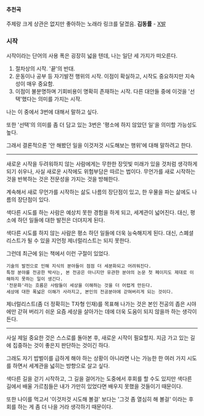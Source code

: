 #### 추천곡

주제랑 크게 상관은 없지만 좋아하는 노래라 링크를 달겠음.
**김동률** - [X발](https://youtu.be/PBWuX-b38XU?si=q4u1xAmrCPTOlLaD)


### 시작

시작이라는 단어의 사용 폭은 굉장히 넓을 텐데, 나는 일단 세 가지가 떠오른다.

1. 절차상의 시작. '끝'의 반대.
2. 운동이나 공부 등 자기발전 행위의 시작. 이점이 확실하고, 시작도 중요하지만 지속성이 매우 중요함.
3. 이점이 불분명하며 기회비용이 명확히 존재하는 시작. 
  다른 대안들 중에 이것을 '선택'했다는 의미를 가지는 시작.

나는 이 중에서 3번에 대해서 말하고 싶다.

또한 '선택'의 의미를 좀 더 담고 있는 3번은
'평소에 하지 않았던 일'을 의미할 가능성도 높다.

그래서 결론적으론 '안 해봤던 일을 이것저것 시도해보는 행위'에 대해 말하려고 한다.

---

새로운 시작을 두려워하지 않는 사람에게는 무한한 장밋빛 미래가 있을 것처럼 생각하게 되기 쉬우나,
사실 새로운 시작에도 위험부담은 따르는 법이다.
무언가를 새로 시작하는 것을 반복하는 것은 전문성을 가지는 것을 방해한다.

계속해서 새로 무언가를 시작하는 삶도 나름의 장단점이 있고,
한 우물을 파는 삶에도 나름의 장단점이 있다.

색다른 시도를 하는 사람은 예상치 못한 경험을 하게 되고, 세계관이 넓어진다.
대신, 평소에 하던 일들에 대한 발전은 더뎌지게 된다.

색다른 시도를 하지 않는 사람은 평소 하던 일들에 더욱 능숙해지게 된다.
대신, 스폐셜리스트가 될 수 있을 지언정 제너럴리스트는 되지 못한다.

그런데 최근에 읽는 책에서 이런 구절이 있었다.

```
기술의 발전으로 인해 지식의 분야들이 점점 더 세분화되고 어려워진다.
특정 분야를 전공한 박사는, 본 전공은 아니지만 유관한 분야의 논문 첫 페이지도 제대로 이해하지 못하는 일이 생긴다.
'전문화'라는 흐름은 사람들이 세상을 이해하는 것을 더 어렵게 만든다.
세상에 대한 폭넓은 이해가 사라지고, 본인의 전공분야에 갇혀버리게 되는 것이다.
```

제너럴리스트(좀 더 정확히는 T자형 인재)를 목표해 나가는 것은
본인 전공의 좁은 시야에만 갇혀 버리기 쉬운 요즘 세상을 살아가는 데에 
더욱 도움이 되지 않을까 하는 생각이 든다.

---


사실 제일 중요한 것은 스스로를 돌아본 후, 
새로운 시작이 필요할지. 지금 가고 있는 길에 집중하는 것이 좋은지 판단하는 것이긴 하다.

그래도 자기 밥벌이를 급하게 해야 하는 상황이 아니라면
나는 가능한 한 여러 가지 시도를 하면서 세계관을 넓히는 방향으로 살고 싶다.

색다른 길을 걷기 시작하고, 그 길을 걸어가는 도중에서 후회를 할 수도 있지만
색다른 길에서 배울 가르침들은 내가 가만히 있었다면 배우지 못했을 것들이기 때문이다.

또한 나이를 먹고서
'이것저것 시도해 볼걸' 보다는
'그것 좀 열심히 해 볼걸' 이라는 후회를 하는 게 좀 더 나을 거라 생각하기 때문이다.